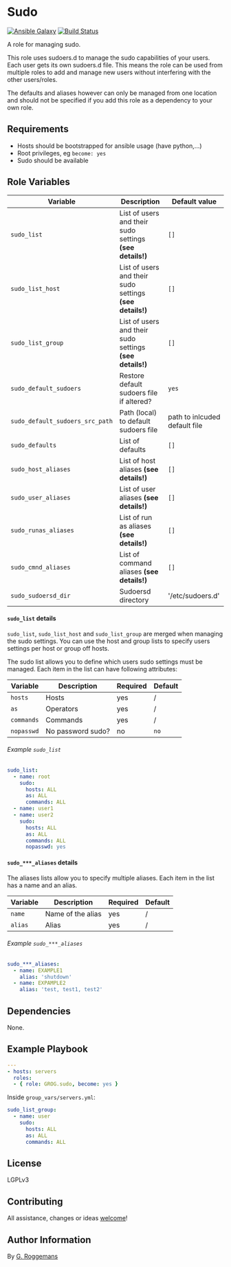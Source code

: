 # Sudo

[![Ansible Galaxy](http://img.shields.io/badge/galaxy-GROG.sudo-660198.svg?style=flat)](https://galaxy.ansible.com/list#/roles/4765)
[![Build Status](https://travis-ci.org/GROG/ansible-role-sudo.svg?branch=development)](https://travis-ci.org/GROG/ansible-role-sudo)

A role for managing sudo.

This role uses sudoers.d to manage the sudo capabilities of your users. Each
user gets its own sudoers.d file. This means the role can be used from multiple
roles to add and manage new users without interfering with the other
users/roles.

The defaults and aliases however can only be managed from one location and
should not be specified if you add this role as a dependency to your own role.

## Requirements

- Hosts should be bootstrapped for ansible usage (have python,...)
- Root privileges, eg `become: yes`
- Sudo should be available

## Role Variables

| Variable | Description | Default value |
|----------|-------------|---------------|
| `sudo_list` | List of users and their sudo settings **(see details!)** | `[]` |
| `sudo_list_host`| List of users and their sudo settings **(see details!)**  | `[]` |
| `sudo_list_group` | List of users and their sudo settings **(see details!)** | `[]` |
| `sudo_default_sudoers` | Restore default sudoers file if altered? | `yes` |
| `sudo_default_sudoers_src_path` | Path (local) to default sudoers file | path to inlcuded default file |
| `sudo_defaults` | List of defaults | `[]` |
| `sudo_host_aliases` | List of host aliases **(see details!)** | `[]` |
| `sudo_user_aliases` | List of user aliases **(see details!)** | `[]` |
| `sudo_runas_aliases` | List of run as aliases **(see details!)** | `[]` |
| `sudo_cmnd_aliases` | List of command aliases **(see details!)** | `[]` |
| `sudo_sudoersd_dir` | Sudoersd directory | '/etc/sudoers.d' |

#### `sudo_list` details

`sudo_list`, `sudo_list_host` and `sudo_list_group` are merged when managing
the sudo settings. You can use the host and group lists to specify users
settings per host or group off hosts.

The sudo list allows you to define which users sudo settings must be managed.
Each item in the list can have following attributes:

| Variable | Description | Required | Default |
|----------|-------------|----------|---------|
| `hosts` | Hosts | yes | / |
| `as` | Operators | yes | / |
| `commands` | Commands | yes | / |
| `nopasswd` | No password sudo? | no | `no` |

###### Example `sudo_list`

```yaml
sudo_list:
  - name: root
    sudo:
      hosts: ALL
      as: ALL
      commands: ALL
  - name: user1
  - name: user2
    sudo:
      hosts: ALL
      as: ALL
      commands: ALL
      nopasswd: yes
```

#### `sudo_***_aliases` details

The aliases lists allow you to specify multiple aliases. Each item in the
list has a name and an alias.

| Variable | Description | Required | Default |
|----------|-------------|----------|---------|
| `name` | Name of the alias | yes | / |
| `alias` | Alias | yes | / |

###### Example `sudo_***_aliases`

```yaml
sudo_***_aliases:
  - name: EXAMPLE1
    alias: 'shutdown'
  - name: EXPAMPLE2
    alias: 'test, test1, test2'
```

## Dependencies

None.

## Example Playbook

```yaml
---
- hosts: servers
  roles:
  - { role: GROG.sudo, become: yes }
```

Inside `group_vars/servers.yml`:

```yaml
sudo_list_group:
  - name: user
    sudo:
      hosts: ALL
      as: ALL
      commands: ALL
```

## License

LGPLv3

## Contributing

All assistance, changes or ideas [welcome](https://github.com/GROG/ansible-role-sudo/issues)!

## Author Information

By [G. Roggemans](https://github.com/groggemans)
